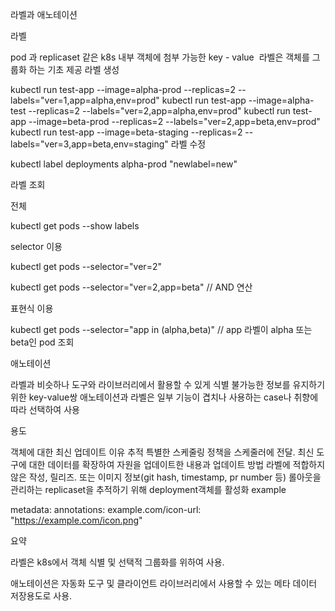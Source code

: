 
라벨과 애노테이션



라벨

pod 과 replicaset 같은 k8s 내부 객체에 첨부 가능한 key - value 
라벨은 객체를 그룹화 하는 기초 제공
라벨 생성

kubectl run test-app --image=alpha-prod --replicas=2 --labels="ver=1,app=alpha,env=prod"
kubectl run test-app --image=alpha-test --replicas=2 --labels="ver=2,app=alpha,env=prod"
kubectl run test-app --image=beta-prod --replicas=2 --labels="ver=2,app=beta,env=prod"
kubectl run test-app --image=beta-staging --replicas=2 --labels="ver=3,app=beta,env=staging"
라벨 수정

kubectl label deployments alpha-prod "newlabel=new"



라벨 조회

전체

kubectl get pods --show labels

selector 이용

kubectl get pods --selector="ver=2"

kubectl get pods --selector="ver=2,app=beta" // AND 연산

표현식 이용

kubectl get pods --selector="app in (alpha,beta)" // app 라벨이 alpha 또는 beta인 pod 조회



애노테이션

라벨과 비슷하나 도구와 라이브러리에서 활용할 수 있게 식별 불가능한 정보를 유지하기 위한 key-value쌍
애노테이션과 라벨은 일부 기능이 겹치나 사용하는 case나 취향에 따라 선택하여 사용


용도

객체에 대한 최신 업데이트 이유 추적
특별한 스케줄링 정책을 스케줄러에 전달.
최신 도구에 대한 데이터를 확장하여 자원을 업데이트한 내용과 업데이트 방법
라벨에 적합하지 않은 작성, 릴리즈. 또는 이미지 정보(git hash, timestamp, pr number 등)
롤아웃을 관리하는 replicaset을 추적하기 위해 deployment객체를 활성화
example 

metadata:
	annotations:
		example.com/icon-url: "https://example.com/icon.png"


요약

라벨은 k8s에서 객체 식별 및 선택적 그룹화를 위하여 사용.

애노테이션은 자동화 도구 및 클라이언트 라이브러리에서 사용할 수 있는 메타 데이터 저장용도로 사용.